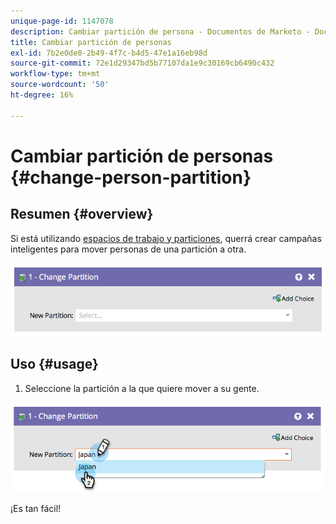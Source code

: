 ```yaml
---
unique-page-id: 1147078
description: Cambiar partición de persona - Documentos de Marketo - Documentación del producto
title: Cambiar partición de personas
exl-id: 7b2e0de0-2b49-4f7c-b4d5-47e1a16eb98d
source-git-commit: 72e1d29347bd5b77107da1e9c30169cb6490c432
workflow-type: tm+mt
source-wordcount: '50'
ht-degree: 16%

---
```


# Cambiar partición de personas {#change-person-partition}

## Resumen {#overview}

Si está utilizando [espacios de trabajo y particiones](/help/marketo/product-docs/administration/workspaces-and-person-partitions/understanding-workspaces-and-person-partitions.md), querrá crear campañas inteligentes para mover personas de una partición a otra.

![](assets/one-3.png)

## Uso {#usage}

1. Seleccione la partición a la que quiere mover a su gente.

![](assets/two-3.png)

¡Es tan fácil!
